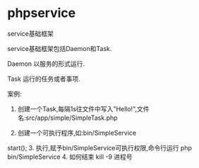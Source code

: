# phpservice
service基础框架

service基础框架包括Daemon和Task.

Daemon 以服务的形式运行.

Task 运行的任务或者事项.

案例:


1. 创建一个Task,每隔1s往文件中写入"Hello!",文件名:src/app/simple/SimpleTask.php

   <?php
   
      namespace phpservice\app\simple;
   
      use phpservice\service\Task;
   
      class SimpleTask extends Task {
   
         public function run(){
      
             file_put_contents("/tmp/simple.task.txt","Hello!");
           
             sleep(1);
           
         }
      }

2. 创建一个可执行程序,如:bin/SimpleService

 <?php

      require dirname(__DIR__) . '/vendor/autoload.php';
   
      $task = new phpservice\app\simple\SimpleTask();
   
      $daemon = new phpservice\service\Daemon($task);
   
      $daemon->start();

3. 执行,赋予bin/SimpleService可执行权限,命令行运行

   php bin/SimpleService

4. 如何结束

   kill -9 进程号
